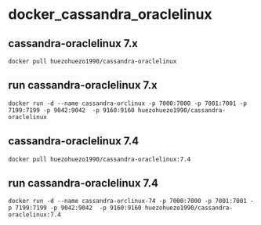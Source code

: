# docker_cassandra_oraclelinux


## cassandra-oraclelinux 7.x



```docker pull huezohuezo1990/cassandra-oraclelinux```

## run cassandra-oraclelinux 7.x

```docker run -d --name cassandra-orclinux -p 7000:7000 -p 7001:7001 -p 7199:7199 -p 9042:9042  -p 9160:9160 huezohuezo1990/cassandra-oraclelinux```


## cassandra-oraclelinux 7.4


```docker pull huezohuezo1990/cassandra-oraclelinux:7.4```

## run cassandra-oraclelinux 7.4

```docker run -d --name cassandra-orclinux-74 -p 7000:7000 -p 7001:7001 -p 7199:7199 -p 9042:9042  -p 9160:9160 huezohuezo1990/cassandra-oraclelinux:7.4```

